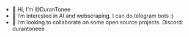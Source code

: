 - 👋 Hi, I’m @DuranTonee
- 👀 I’m interested in AI and webscraping. I can do telegram bots :)
- 💞️ I’m looking to collaborate on some open source projects.
Discord: durantoneee

<!---
DuranTonee/DuranTonee is a ✨ special ✨ repository because its `README.md` (this file) appears on your GitHub profile.
You can click the Preview link to take a look at your changes.
--->
